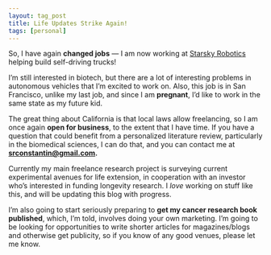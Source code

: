 ```yaml
---
layout: tag_post
title: Life Updates Strike Again!
tags: [personal]
---
```



So, I have again **changed jobs** — I am now working at [Starsky Robotics](http://starskyrobotics.com/) helping build self-driving trucks!

I’m still interested in biotech, but there are a lot of interesting problems in autonomous vehicles that I’m excited to work on. Also, this job is in San Francisco, unlike my last job, and since I am **pregnant**, I’d like to work in the same state as my future kid.

The great thing about California is that local laws allow freelancing, so I am once again **open for business**, to the extent that I have time.  If you have a question that could benefit from a personalized literature review, particularly in the biomedical sciences, I can do that, and you can contact me at **srconstantin@gmail.com.**

Currently my main freelance research project is surveying current experimental avenues for life extension, in cooperation with an investor who’s interested in funding longevity research. I _love_ working on stuff like this, and will be updating this blog with progress.

I’m also going to start seriously preparing to **get my cancer research book published**, which, I’m told, involves doing your own marketing. I’m going to be looking for opportunities to write shorter articles for magazines/blogs and otherwise get publicity, so if you know of any good venues, please let me know.
